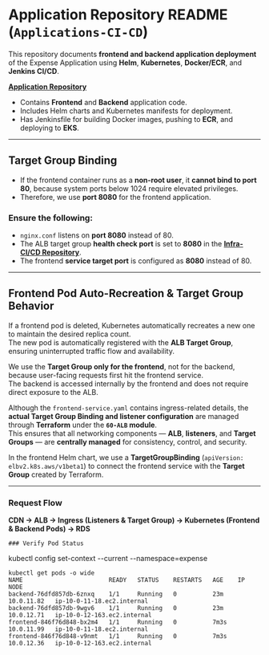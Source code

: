 # Application Repository README (`Applications-CI-CD`)

This repository documents **frontend and backend application deployment** of the Expense Application using **Helm**, **Kubernetes**, **Docker/ECR**, and **Jenkins CI/CD**.

**[Application Repository](https://github.com/K-Basavaraj/Applications-CI-CD)**  
- Contains **Frontend** and **Backend** application code.  
- Includes Helm charts and Kubernetes manifests for deployment.  
- Has Jenkinsfile for building Docker images, pushing to **ECR**, and deploying to **EKS**.  

---

## Target Group Binding
- If the frontend container runs as a **non-root user**, it **cannot bind to port 80**, because system ports below 1024 require elevated privileges.  
- Therefore, we use **port 8080** for the frontend application.

### Ensure the following:
- `nginx.conf` listens on **port 8080** instead of 80.  
- The ALB target group **health check port** is set to **8080** in the **[Infra-CI/CD Repository](https://github.com/K-Basavaraj/Dev-CI-CD-Project)**.  
- The frontend **service target port** is configured as **8080** instead of 80.  

---

## Frontend Pod Auto-Recreation & Target Group Behavior

If a frontend pod is deleted, Kubernetes automatically recreates a new one to maintain the desired replica count.  
The new pod is automatically registered with the **ALB Target Group**, ensuring uninterrupted traffic flow and availability.

We use the **Target Group only for the frontend**, not for the backend, because user-facing requests first hit the frontend service.  
The backend is accessed internally by the frontend and does not require direct exposure to the ALB.

Although the `frontend-service.yaml` contains ingress-related details, the **actual Target Group Binding and listener configuration** are managed through **Terraform** under the **`60-ALB` module**.  
This ensures that all networking components — **ALB**, **listeners**, and **Target Groups** — are **centrally managed** for consistency, control, and security.

In the frontend Helm chart, we use a **TargetGroupBinding** (`apiVersion: elbv2.k8s.aws/v1beta1`) to connect the frontend service with the **Target Group** created by Terraform.

---
### Request Flow
**CDN → ALB → Ingress (Listeners & Target Group) → Kubernetes (Frontend & Backend Pods) → RDS**
```
### Verify Pod Status
```
kubectl config set-context --current --namespace=expense
```
kubectl get pods -o wide
NAME                        READY   STATUS    RESTARTS   AGE    IP           NODE
backend-76dfd857db-6znxq    1/1     Running   0          23m    10.0.11.82   ip-10-0-11-18.ec2.internal
backend-76dfd857db-9wgv6    1/1     Running   0          23m    10.0.12.71   ip-10-0-12-163.ec2.internal
frontend-846f76d848-bx2m4   1/1     Running   0          7m3s   10.0.11.99   ip-10-0-11-18.ec2.internal
frontend-846f76d848-v9nmt   1/1     Running   0          7m3s   10.0.12.36   ip-10-0-12-163.ec2.internal
```